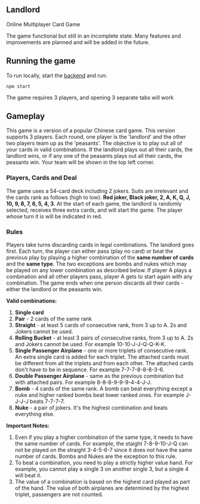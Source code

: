 ## Landlord

Online Multiplayer Card Game

The game functional but still in an incomplete state. Many features and improvements are planned and will be added in the future.

## Running the game

To run locally, start the [backend](https://github.com/Snypintyme/landlord-backend) and run:

```
npm start
```

The game requires 3 players, and opening 3 separate tabs will work

## Gameplay

This game is a version of a popular Chinese card game. This version supports 3 players. Each round, one player is the 'landlord' and the other two players team up as the 'peasants'. The objective is to play out all of your cards in valid combinations. If the landlord plays out all their cards, the landlord wins, or if any one of the peasants plays out all their cards, the peasants win. Your team will be shown in the top left corner.

### Players, Cards and Deal

The game uses a 54-card deck including 2 jokers. Suits are irrelevant and the cards rank as follows (high to low):
<b>Red joker, Black joker, 2, A, K, Q, J, 10, 9, 8, 7, 6, 5, 4, 3.</b>
At the start of each game, the landlord is randomly selected, receives three extra cards, and will start the game. The player whose turn it is will be indicated in red.

### Rules

Players take turns discarding cards in legal combinations. The landlord goes first. Each turn, the player can either pass (play no card) or beat the previous play by playing a higher combination of the <b>same number of cards</b> and the <b>same type</b>. The two exceptions are bombs and nukes which may be played on any lower combination as described below. If player A plays a combination and all other players pass, player A gets to start again with any combination. The game ends when one person discards all their cards - either the landlord or the peasants win.

<b>Valid combinations:</b>

1. <b>Single card</b>
1. <b>Pair</b> - 2 cards of the same rank
1. <b>Straight</b> - at least 5 cards of consecutive rank, from 3 up to A. 2s and Jokers cannot be used.
1. <b>Rolling Bucket</b> - at least 3 pairs of consecutive ranks, from 3 up to A. 2s and Jokers cannot be used. For example 10-10-J-J-Q-Q-K-K.
1. <b>Single Passenger Airplane</b> - one or more triplets of consecutive rank. An extra single card is added for each triplet. The attached cards must be different from all the triplets and from each other. The attached cards don't have to be in sequence. For example 7-7-7-8-8-8-3-6.
1. <b>Double Passenger Airplane</b> - same as the previous combination but with attached pairs. For example 8-8-8-9-9-9-4-4-J-J.
1. <b>Bomb</b> - 4 cards of the same rank. A bomb can beat everything except a nuke and higher ranked bombs beat lower ranked ones. For example J-J-J-J beats 7-7-7-7.
1. <b>Nuke</b> - a pair of jokers. It's the highest combination and beats everything else.

<b>Important Notes:</b>

1. Even if you play a higher combination of the same type, it needs to have the same number of cards. For example, the staight 7-8-9-10-J-Q can not be played on the straight 3-4-5-6-7 since it does not have the same number of cards. Bombs and Nukes are the exception to this rule.
1. To beat a combination, you need to play a strictly higher value hand. For example, you cannot play a single 3 on another single 3, but a single 4 will beat it.
1. The value of a combination is based on the highest card played as part of the hand. The value of both airplanes are determined by the highest triplet, passengers are not counted.

